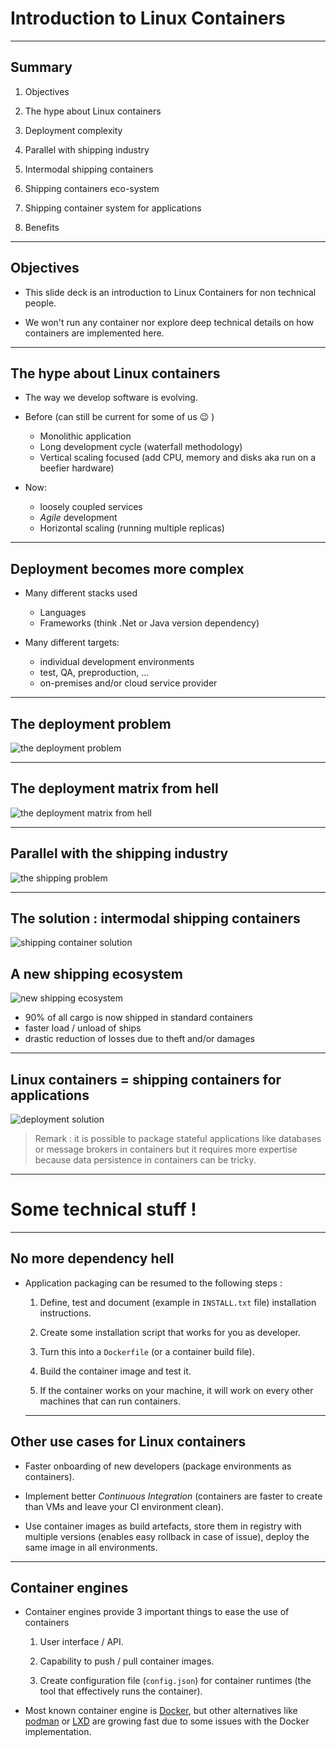 # Introduction to Linux Containers

---

## Summary

1. Objectives

1. The hype about Linux containers

1. Deployment complexity

1. Parallel with shipping industry

1. Intermodal shipping containers

1. Shipping containers eco-system

1. Shipping container system for applications

1. Benefits



---

## Objectives

- This slide deck is an introduction to Linux Containers for non technical people.

- We won't run any container nor explore deep technical details on how containers are implemented here.

---

## The hype about Linux containers

- The way we develop software is evolving.

- Before (can still be current for some of us :wink: )
  - Monolithic application
  - Long development cycle (waterfall methodology)
  - Vertical scaling focused (add CPU, memory and disks aka run on a beefier hardware)

- Now:
  - loosely coupled services
  - _Agile_ development
  - Horizontal scaling (running multiple replicas)

---

## Deployment becomes more complex

- Many different stacks used

  - Languages
  - Frameworks (think .Net or Java version dependency)

- Many different targets:

  - individual development environments
  - test, QA, preproduction, ...
  - on-premises and/or cloud service provider

---

## The deployment problem

![the deployment problem](images/deployment_problem.png)

---

## The deployment matrix from hell

![the deployment matrix from hell](images/deployment_matrix_hell.png)

---

## Parallel with the shipping industry

![the shipping problem](images/shipping_problem.png)

---

## The solution : intermodal shipping containers

![shipping container solution](images/shipping_solution.png)

## A new shipping ecosystem

![new shipping ecosystem](images/new_shipping_ecosystem.png)

- 90% of all cargo is now shipped in standard containers
- faster load / unload of ships
- drastic reduction of losses due to theft and/or damages

---

## Linux containers = shipping containers for applications

![deployment solution](images/deployment_solution.png)

> Remark : it is possible to package stateful applications like databases or message brokers in containers but it requires more expertise because data persistence in containers can be tricky.

---

# Some technical stuff !

---

## No more dependency hell

- Application packaging can be resumed to the following steps :

  1. Define, test and document (example in `INSTALL.txt` file) installation instructions.

  2. Create some installation script that works for you as developer.

  3. Turn this into a `Dockerfile` (or a container build file).

  4. Build the container image and test it.

  5. If the container works on your machine, it will work on every other machines that can run containers.

  ---

## Other use cases for Linux containers

- Faster onboarding of new developers (package environments as containers).

- Implement better _Continuous Integration_ (containers are faster to create than VMs and leave your CI environment clean).

- Use container images as build artefacts, store them in registry with multiple versions (enables easy rollback in case of issue), deploy the same image in all environments.

---

## Container engines

- Container engines provide 3 important things to ease the use of containers
  
  1. User interface / API.

  2. Capability to push / pull container images.

  3. Create configuration file (`config.json`) for container runtimes (the tool that effectively runs the container).

- Most known container engine is [Docker](https://www.docker.com/), but other alternatives like [podman](https://podman.io/) or [LXD](https://linuxcontainers.org/lxd/introduction/) are growing fast due to some issues with the Docker implementation.




